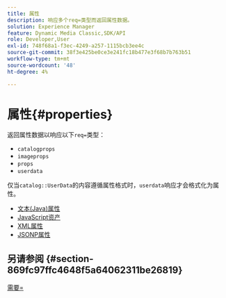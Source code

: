 ```yaml
---
title: 属性
description: 响应多个req=类型而返回属性数据。
solution: Experience Manager
feature: Dynamic Media Classic,SDK/API
role: Developer,User
exl-id: 748f68a1-f3ec-4249-a257-1115bcb3ee4c
source-git-commit: 38f3e425be0ce3e241fc18b477e3f68b7b763b51
workflow-type: tm+mt
source-wordcount: '48'
ht-degree: 4%

---
```


# 属性{#properties}

返回属性数据以响应以下`req=`类型：

* `catalogprops`
* `imageprops`
* `props`
* `userdata`

仅当`catalog::UserData`的内容遵循属性格式时，`userdata`响应才会格式化为属性。

* [文本(Java)属性](r-text-java-properties.md)
* [JavaScript资产](r-javascript-properties.md)
* [XML属性](r-xml-properties.md)
* [JSONP属性](r-json-properties.md)


## 另请参阅 {#section-869fc97ffc4648f5a64062311be26819}

[需要=](../../../../../../is-api/http-ref/image-serving-api-ref/c-http-protocol-reference/c-command-reference/r-req/r-req.md#reference-907cdb4a97034db7ad94695f25552e76)
